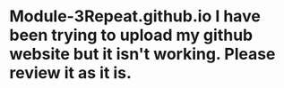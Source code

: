 # Module-3Repeat.github.io   I have been trying to upload my github website but it isn't working. Please review it as it is.
